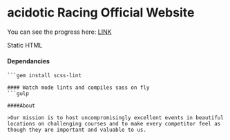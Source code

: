 # acidotic Racing Official Website

You can see the progress here: [LINK](http://thewickedwebdev.github.io/acidotic-racing/)

Static HTML

#### Dependancies
```sudo npm install
```gem install scss-lint

#### Watch mode lints and compiles sass on fly
```gulp

####About

>Our mission is to host uncompromisingly excellent events in beautiful locations on challenging courses and to make every competitor feel as though they are important and valuable to us.
